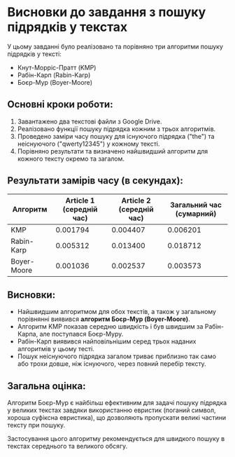 # Висновки до завдання з пошуку підрядків у текстах

У цьому завданні було реалізовано та порівняно три алгоритми пошуку підрядків у тексті:  
- Кнут-Морріс-Пратт (KMP)  
- Рабін-Карп (Rabin-Karp)  
- Боєр-Мур (Boyer-Moore)  

## Основні кроки роботи:

1. Завантажено два текстові файли з Google Drive.  
2. Реалізовано функції пошуку підрядка кожним з трьох алгоритмів.  
3. Проведено заміри часу пошуку для існуючого підрядка ("the") та неіснуючого ("qwerty12345") у кожному тексті.  
4. Порівняно результати та визначено найшвидший алгоритм для кожного тексту окремо та загалом.

## Результати замірів часу (в секундах):

| Алгоритм    | Article 1 (середній час) | Article 2 (середній час) | Загальний час (сумарний) |
|-------------|--------------------------|--------------------------|--------------------------|
| KMP         | 0.001794                 | 0.004407                 | 0.006201                 |
| Rabin-Karp  | 0.005312                 | 0.013400                 | 0.018712                 |
| Boyer-Moore | 0.001036                 | 0.002537                 | 0.003573                 |

## Висновки:

- Найшвидшим алгоритмом для обох текстів, а також у загальному порівнянні виявився **алгоритм Боєр-Мур (Boyer-Moore)**.  
- Алгоритм KMP показав середню швидкість і був швидшим за Рабін-Карпа, але поступався Боєр-Муру.  
- Рабін-Карп виявився найповільнішим серед трьох наданих алгоритмів у цьому тесті.  
- Пошук неіснуючого підрядка загалом триває приблизно так само або трохи довше, ніж існуючого, через повний перебір тексту.

## Загальна оцінка:

Алгоритм Боєр-Мур є найбільш ефективним для задачі пошуку підрядка у великих текстах завдяки використанню евристик (поганий символ, хороша суфіксна евристика), що дозволяють пропускати великі частини тексту при пошуку.  

Застосування цього алгоритму рекомендується для швидкого пошуку в текстах середнього та великого обсягу.